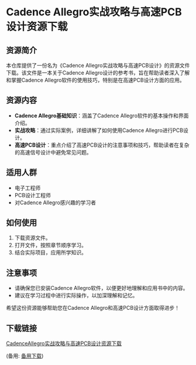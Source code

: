 # Cadence Allegro实战攻略与高速PCB设计资源下载

## 资源简介

本仓库提供了一份名为《Cadence Allegro实战攻略与高速PCB设计》的资源文件下载。该文件是一本关于Cadence Allegro设计的参考书，旨在帮助读者深入了解和掌握Cadence Allegro软件的使用技巧，特别是在高速PCB设计方面的应用。

## 资源内容

- **Cadence Allegro基础知识**：涵盖了Cadence Allegro软件的基本操作和界面介绍。
- **实战攻略**：通过实际案例，详细讲解了如何使用Cadence Allegro进行PCB设计。
- **高速PCB设计**：重点介绍了高速PCB设计的注意事项和技巧，帮助读者在复杂的高速信号设计中避免常见问题。

## 适用人群

- 电子工程师
- PCB设计工程师
- 对Cadence Allegro感兴趣的学习者

## 如何使用

1. 下载资源文件。
2. 打开文件，按照章节顺序学习。
3. 结合实际项目，应用所学知识。

## 注意事项

- 请确保您已安装Cadence Allegro软件，以便更好地理解和应用书中的内容。
- 建议在学习过程中进行实际操作，以加深理解和记忆。

希望这份资源能够帮助您在Cadence Allegro和高速PCB设计方面取得进步！

## 下载链接
[CadenceAllegro实战攻略与高速PCB设计资源下载](https://pan.quark.cn/s/1ed9647b4e34) 

(备用: [备用下载](https://pan.baidu.com/s/1FiGciKoeUZPNHtzFXrUVMw?pwd=1234))
